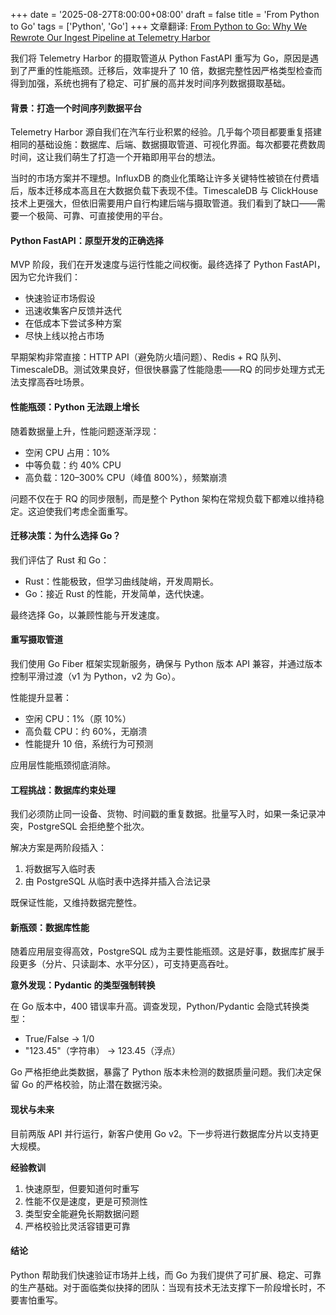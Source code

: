 +++
date = '2025-08-27T8:00:00+08:00'
draft = false
title = 'From Python to Go'
tags = ['Python', 'Go']
+++
文章翻译: [From Python to Go: Why We Rewrote Our Ingest Pipeline at Telemetry Harbor](https://telemetryharbor.com/blog/from-python-to-go-why-we-rewrote-our-ingest-pipeline-at-telemetry-harbor/)

我们将 Telemetry Harbor 的摄取管道从 Python FastAPI 重写为 Go，原因是遇到了严重的性能瓶颈。迁移后，效率提升了 10 倍，数据完整性因严格类型检查而得到加强，系统也拥有了稳定、可扩展的高并发时间序列数据摄取基础。

#### 背景：打造一个时间序列数据平台
Telemetry Harbor 源自我们在汽车行业积累的经验。几乎每个项目都要重复搭建相同的基础设施：数据库、后端、数据摄取管道、可视化界面。每次都要花费数周时间，这让我们萌生了打造一个开箱即用平台的想法。

当时的市场方案并不理想。InfluxDB 的商业化策略让许多关键特性被锁在付费墙后，版本迁移成本高且在大数据负载下表现不佳。TimescaleDB 与 ClickHouse 技术上更强大，但依旧需要用户自行构建后端与摄取管道。我们看到了缺口——需要一个极简、可靠、可直接使用的平台。

#### Python FastAPI：原型开发的正确选择

MVP 阶段，我们在开发速度与运行性能之间权衡。最终选择了 Python FastAPI，因为它允许我们：
- 快速验证市场假设
- 迅速收集客户反馈并迭代
- 在低成本下尝试多种方案
- 尽快上线以抢占市场

早期架构非常直接：HTTP API（避免防火墙问题）、Redis + RQ 队列、TimescaleDB。测试效果良好，但很快暴露了性能隐患——RQ 的同步处理方式无法支撑高吞吐场景。

#### 性能瓶颈：Python 无法跟上增长
随着数据量上升，性能问题逐渐浮现：
- 空闲 CPU 占用：10%
- 中等负载：约 40% CPU
- 高负载：120–300% CPU（峰值 800%），频繁崩溃

问题不仅在于 RQ 的同步限制，而是整个 Python 架构在常规负载下都难以维持稳定。这迫使我们考虑全面重写。

#### 迁移决策：为什么选择 Go？
我们评估了 Rust 和 Go：
- Rust：性能极致，但学习曲线陡峭，开发周期长。
- Go：接近 Rust 的性能，开发简单，迭代快速。

最终选择 Go，以兼顾性能与开发速度。

#### 重写摄取管道
我们使用 Go Fiber 框架实现新服务，确保与 Python 版本 API 兼容，并通过版本控制平滑过渡（v1 为 Python，v2 为 Go）。

性能提升显著：
- 空闲 CPU：1%（原 10%）
- 高负载 CPU：约 60%，无崩溃
- 性能提升 10 倍，系统行为可预测

应用层性能瓶颈彻底消除。


#### 工程挑战：数据库约束处理
我们必须防止同一设备、货物、时间戳的重复数据。批量写入时，如果一条记录冲突，PostgreSQL 会拒绝整个批次。

解决方案是两阶段插入：
1. 将数据写入临时表
2. 由 PostgreSQL 从临时表中选择并插入合法记录

既保证性能，又维持数据完整性。

#### 新瓶颈：数据库性能
随着应用层变得高效，PostgreSQL 成为主要性能瓶颈。这是好事，数据库扩展手段更多（分片、只读副本、水平分区），可支持更高吞吐。

**意外发现：Pydantic 的类型强制转换**

在 Go 版本中，400 错误率升高。调查发现，Python/Pydantic 会隐式转换类型：
- True/False → 1/0
- "123.45"（字符串） → 123.45（浮点）

Go 严格拒绝此类数据，暴露了 Python 版本未检测的数据质量问题。我们决定保留 Go 的严格校验，防止潜在数据污染。

#### 现状与未来
目前两版 API 并行运行，新客户使用 Go v2。下一步将进行数据库分片以支持更大规模。

**经验教训**
1. 快速原型，但要知道何时重写
2. 性能不仅是速度，更是可预测性
3. 类型安全能避免长期数据问题
4. 严格校验比灵活容错更可靠

#### 结论
Python 帮助我们快速验证市场并上线，而 Go 为我们提供了可扩展、稳定、可靠的生产基础。对于面临类似抉择的团队：当现有技术无法支撑下一阶段增长时，不要害怕重写。
